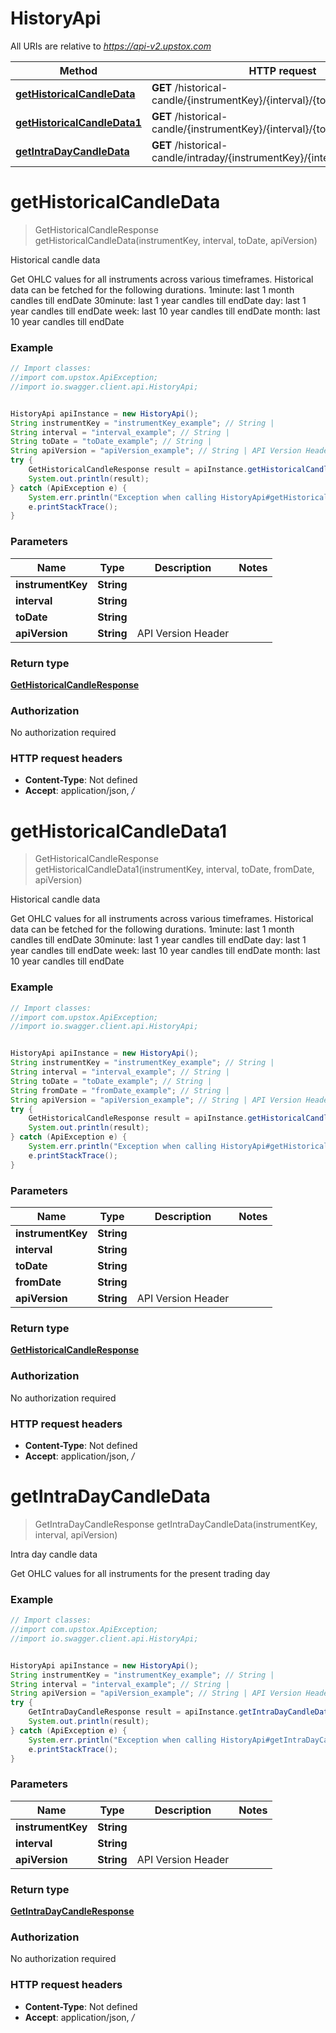 # HistoryApi

All URIs are relative to *https://api-v2.upstox.com*

Method | HTTP request | Description
------------- | ------------- | -------------
[**getHistoricalCandleData**](HistoryApi.md#getHistoricalCandleData) | **GET** /historical-candle/{instrumentKey}/{interval}/{to_date} | Historical candle data
[**getHistoricalCandleData1**](HistoryApi.md#getHistoricalCandleData1) | **GET** /historical-candle/{instrumentKey}/{interval}/{to_date}/{from_date} | Historical candle data
[**getIntraDayCandleData**](HistoryApi.md#getIntraDayCandleData) | **GET** /historical-candle/intraday/{instrumentKey}/{interval} | Intra day candle data

<a name="getHistoricalCandleData"></a>
# **getHistoricalCandleData**
> GetHistoricalCandleResponse getHistoricalCandleData(instrumentKey, interval, toDate, apiVersion)

Historical candle data

Get OHLC values for all instruments across various timeframes. Historical data can be fetched for the following durations. 1minute: last 1 month candles till endDate 30minute: last 1 year candles till endDate day: last 1 year candles till endDate week: last 10 year candles till endDate month: last 10 year candles till endDate

### Example
```java
// Import classes:
//import com.upstox.ApiException;
//import io.swagger.client.api.HistoryApi;


HistoryApi apiInstance = new HistoryApi();
String instrumentKey = "instrumentKey_example"; // String | 
String interval = "interval_example"; // String | 
String toDate = "toDate_example"; // String | 
String apiVersion = "apiVersion_example"; // String | API Version Header
try {
    GetHistoricalCandleResponse result = apiInstance.getHistoricalCandleData(instrumentKey, interval, toDate, apiVersion);
    System.out.println(result);
} catch (ApiException e) {
    System.err.println("Exception when calling HistoryApi#getHistoricalCandleData");
    e.printStackTrace();
}
```

### Parameters

Name | Type | Description  | Notes
------------- | ------------- | ------------- | -------------
 **instrumentKey** | **String**|  |
 **interval** | **String**|  |
 **toDate** | **String**|  |
 **apiVersion** | **String**| API Version Header |

### Return type

[**GetHistoricalCandleResponse**](GetHistoricalCandleResponse.md)

### Authorization

No authorization required

### HTTP request headers

 - **Content-Type**: Not defined
 - **Accept**: application/json, */*

<a name="getHistoricalCandleData1"></a>
# **getHistoricalCandleData1**
> GetHistoricalCandleResponse getHistoricalCandleData1(instrumentKey, interval, toDate, fromDate, apiVersion)

Historical candle data

Get OHLC values for all instruments across various timeframes. Historical data can be fetched for the following durations. 1minute: last 1 month candles till endDate 30minute: last 1 year candles till endDate day: last 1 year candles till endDate week: last 10 year candles till endDate month: last 10 year candles till endDate

### Example
```java
// Import classes:
//import com.upstox.ApiException;
//import io.swagger.client.api.HistoryApi;


HistoryApi apiInstance = new HistoryApi();
String instrumentKey = "instrumentKey_example"; // String | 
String interval = "interval_example"; // String | 
String toDate = "toDate_example"; // String | 
String fromDate = "fromDate_example"; // String | 
String apiVersion = "apiVersion_example"; // String | API Version Header
try {
    GetHistoricalCandleResponse result = apiInstance.getHistoricalCandleData1(instrumentKey, interval, toDate, fromDate, apiVersion);
    System.out.println(result);
} catch (ApiException e) {
    System.err.println("Exception when calling HistoryApi#getHistoricalCandleData1");
    e.printStackTrace();
}
```

### Parameters

Name | Type | Description  | Notes
------------- | ------------- | ------------- | -------------
 **instrumentKey** | **String**|  |
 **interval** | **String**|  |
 **toDate** | **String**|  |
 **fromDate** | **String**|  |
 **apiVersion** | **String**| API Version Header |

### Return type

[**GetHistoricalCandleResponse**](GetHistoricalCandleResponse.md)

### Authorization

No authorization required

### HTTP request headers

 - **Content-Type**: Not defined
 - **Accept**: application/json, */*

<a name="getIntraDayCandleData"></a>
# **getIntraDayCandleData**
> GetIntraDayCandleResponse getIntraDayCandleData(instrumentKey, interval, apiVersion)

Intra day candle data

Get OHLC values for all instruments for the present trading day

### Example
```java
// Import classes:
//import com.upstox.ApiException;
//import io.swagger.client.api.HistoryApi;


HistoryApi apiInstance = new HistoryApi();
String instrumentKey = "instrumentKey_example"; // String | 
String interval = "interval_example"; // String | 
String apiVersion = "apiVersion_example"; // String | API Version Header
try {
    GetIntraDayCandleResponse result = apiInstance.getIntraDayCandleData(instrumentKey, interval, apiVersion);
    System.out.println(result);
} catch (ApiException e) {
    System.err.println("Exception when calling HistoryApi#getIntraDayCandleData");
    e.printStackTrace();
}
```

### Parameters

Name | Type | Description  | Notes
------------- | ------------- | ------------- | -------------
 **instrumentKey** | **String**|  |
 **interval** | **String**|  |
 **apiVersion** | **String**| API Version Header |

### Return type

[**GetIntraDayCandleResponse**](GetIntraDayCandleResponse.md)

### Authorization

No authorization required

### HTTP request headers

 - **Content-Type**: Not defined
 - **Accept**: application/json, */*

